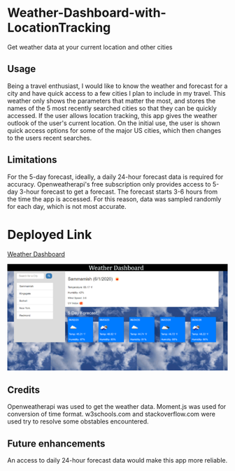 # Weather-Dashboard-with-LocationTracking

Get weather data at your current location and other cities 

## Usage
Being a travel enthusiast, I would like to know the weather and forecast for a city and have quick access to a few cities I plan to include in my travel. This weather only shows the parameters that matter the most, and stores the names of the 5 most recently searched cities so that they can be quickly accessed.
If the user allows location tracking, this app gives the weather outlook of the user's current location. 
On the initial use, the user is shown quick access options for some of the major US cities, which then changes to the users recent searches.

## Limitations
For the 5-day forecast, ideally, a daily 24-hour forecast data is required for accuracy. Openweatherapi's free subscription only provides access to 5-day 3-hour forecast to get a forecast. The forecast starts 3-6 hours from the time the app is accessed. For this reason, data was sampled randomly for each day, which is not most accurate. 

# Deployed Link
[Weather Dashboard](https://kulkdeepika.github.io/Weather-Dashboard-with-LocationTracking)

![App ScreenShot](./ScreenShot.png)

## Credits
Openweatherapi was used to get the weather data. Moment.js was used for conversion of time format. w3schools.com and stackoverflow.com were used try to resolve some obstables encountered.

## Future enhancements
An access to daily 24-hour forecast data would make this app more reliable.

